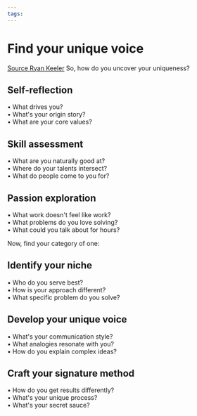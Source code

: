 ```yaml
---
tags: 
---
```

# Find your unique voice

[Source Ryan Keeler](https://www.linkedin.com/posts/mrryankeeler_1-year-ago-i-blended-in-with-the-crowd-activity-7237714894307950593-hnLs?utm_source=share&utm_medium=member_desktop)
So, how do you uncover your uniqueness?  
  
## Self-reflection
• What drives you?  
• What's your origin story?  
• What are your core values?  
  
## Skill assessment  
  
• What are you naturally good at?  
• Where do your talents intersect?  
• What do people come to you for?  
  
## Passion exploration
  
• What work doesn't feel like work?  
• What problems do you love solving?  
• What could you talk about for hours?  
  
Now, find your category of one:  
  
##  Identify your niche
  
• Who do you serve best?  
• How is your approach different?  
• What specific problem do you solve?  
  
## Develop your unique voice
  
• What's your communication style?  
• What analogies resonate with you?  
• How do you explain complex ideas?  
  
## Craft your signature method
  
• How do you get results differently?  
• What's your unique process?  
• What's your secret sauce?